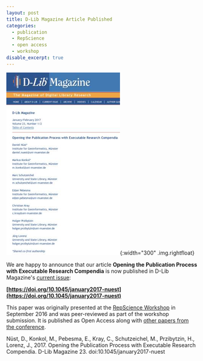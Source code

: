 ```yaml
---
layout: post
title: D-Lib Magazine Article Published
categories:
  - publication
  - RepScience
  - open access
  - workshop
disable_excerpt: true
---
```


![article cover screenshot](/public/images/2017-01_d-lib-magazine-cover.jpg "screenshot of article at D-Lib Magazine website"){:width="300" .img.rightfloat}

We are happy to announce that our article **Opening the Publication Process with Executable Research Compendia** is now published in D-Lib Magazine's [current issue](https://doi.org/10.1045/january2017-editorial):

**[https://doi.org/10.1045/january2017-nuest](https://doi.org/10.1045/january2017-nuest)**

This paper was originally presented at the [RepScience Workshop](http://o2r.info/2016/09/23/repscience-workshop-tpdl-hannover/) in September 2016 and was peer-reviewed as part of the workshop submission. It is published as Open Access along with [other papers from the conference](http://www.dlib.org/dlib/january17/01contents.html).

<div class="attribution">Nüst, D., Konkol, M., Pebesma, E., Kray, C., Schutzeichel, M., Przibytzin, H., Lorenz, J., 2017. Opening the Publication Process with Executable Research Compendia. D-Lib Magazine 23. doi:10.1045/january2017-nuest</div>

<div style="clear: both;"></div>
